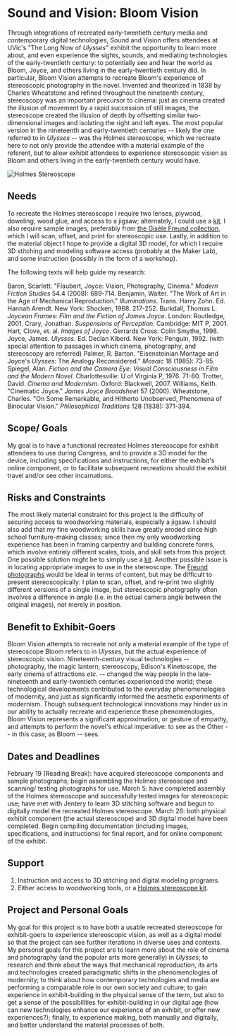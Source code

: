 # Sound and Vision: Bloom Vision

Through integrations of recreated early-twentieth century media and contemporary digital technologies, Sound and Vision offers attendees at UVic's "The Long Now of *Ulysses*" exhibit the opportunity to learn more about, and even experience the sights, sounds, and mediating technologies of the early-twentieth century: to potentially see and hear the world as Bloom, Joyce, and others living in the early-twentieth century did. In particular, Bloom Vision attempts to recreate Bloom's experience of stereoscopic photography in the novel. Invented and theorized in 1838 by Charles Wheatstone and refined throughout the nineteenth century, stereoscopy was an important precursor to cinema: just as cinema created the illusion of movement by a rapid succession of still images, the stereoscope created the illusion of depth by offsetting similar two-dimensional images and isolating the right and left eyes. The most popular version in the nineteenth and early-twentieth centuries -- likely the one referred to in *Ulysses* -- was the Holmes stereoscope, which we recreate here to not only provide the attendee with a material example of the referent, but to allow exhibit attendees to experience stereoscopic vision as Bloom and others living in the early-twentieth century would have. 

![Holmes Stereoscope](http://upload.wikimedia.org/wikipedia/commons/f/f6/Holmes_stereoscope.jpg)

## Needs

To recreate the Holmes stereoscope I require two lenses, plywood, doweling, wood glue, and access to a jigsaw; alternately, I could use a [kit](http://www.3dstereo.com/viewmaster/vn-holm.html). I also require sample images, preferably from [the Gisèle Freund collection](http://library.uvic.ca/dig/JamesJoyceinParis.html), which I will scan, offset, and print for stereoscopic use. Lastly, in addition to the material object I hope to provide a digital 3D model, for which I require 3D stitching and modeling software access (probably at the Maker Lab), and some instruction (possibly in the form of a workshop). 

The following texts will help guide my research:

Baron, Scarlett. "Flaubert, Joyce: Vision, Photography, Cinema." *Modern Fiction Studies* 54.4 (2008): 689-714.
Benjamin, Walter. "The Work of Art in the Age of Mechanical Reproduction." *Illuminations*. Trans. Harry Zohn. Ed. Hannah Arendt. New York: Shocken, 1968. 217-252.
Burkdall, Thomas L. *Joycean Frames: Film and the Fiction of James Joyce*. London: Routledge, 2001. 
Crary, Jonathan. *Suspensions of Perception*. Cambridge: MIT P, 2001.
Hart, Clove, et. al. *Images of Joyce*. Gerrards Cross: Colin Smythe, 1998.
Joyce, James. *Ulysses*. Ed. Declan Kiberd. New York: Penguin, 1992. (with special attention to passages in which cinema, photography, and stereoscopy are referred)
Palmer, R. Barton. "Eisensteinian Montage and Joyce's *Ulysses*: The Analogy Reconsidered." *Mosaic* 18 (1985): 73-85.
Spiegel, Alan. *Fiction and the Camera Eye: Visual Consciousness in Film and the Modern Novel*. Charlottesville: U of Virginia P, 1976. 71-80.
Trotter, David. *Cinema and Modernism*. Oxford: Blackwell, 2007.
Williams, Keith. "Cinematic Joyce." *James Joyce Broadsheet* 57 (2000).
Wheatstone, Charles. "On Some Remarkable, and Hitherto Unobserved, Phenomena of Binocular Vision." *Philosophical Traditions* 128 (1838): 371-394.

## Scope/ Goals

My goal is to have a functional recreated Holmes stereoscope for exhibit attendees to use during Congress, and to provide a 3D model for the device, including specifications and instructions, for either the exhibit's online component, or to facilitate subsequent recreations should the exhibit travel and/or see other incarnations. 

## Risks and Constraints

The most likely material constraint for this project is the difficulty of securing access to woodworking materials, especially a jigsaw. I should also add that my fine woodworking skills have greatly eroded since high school furniture-making classes; since then my only woodworking experience has been in framing carpentry and building concrete forms, which involve entirely different scales, tools, and skill sets from this project. One possible solution might be to simply use a [kit](http://www.3dstereo.com/viewmaster/vn-holm.html). Another possible issue is in locating appropriate images to use in the stereoscope. The [Freund photographs](http://library.uvic.ca/dig/JamesJoyceinParis.html) would be ideal in terms of content, but may be difficult to present stereoscopically: I plan to scan, offset, and re-print two slightly different versions of a single image, but stereoscopic photography often involves a difference in *angle* (i.e. in the actual camera angle between the original images), not merely in position. 

## Benefit to Exhibit-Goers

Bloom Vision attempts to recreate not only a material example of the type of stereoscope Bloom refers to in *Ulysses*, but the actual experience of stereoscopic vision. Nineteenth-century visual technologies -- photography, the magic lantern, stereoscopy, Edison's Kinetoscope,  the early cinema of attractions *etc.* -- changed the way people in the late-nineteenth and early-twentieth centuries experienced the world; these technological developments contributed to the everyday phenomenologies of modernity, and just as significantly informed the aesthetic experiments of modernism. Though subsequent technological innovations may hinder us in our ability to actually recreate and experience these phenomenologies, Bloom Vision represents a significant approximation, or gesture of empathy, and attempts to perform the novel's ethical imperative: to see as the Other -- in this case, as Bloom -- sees. 

## Dates and Deadlines

February 19 (Reading Break): have acquired stereoscope components and sample photographs; begin assembling the Holmes stereoscope and scanning/ testing photographs for use.
March 5: have completed assembly of the Holmes stereoscope and successfully tested images for stereoscopic use; have met with Jentery to learn 3D stitching software and begun to digitally model the recreated Holmes stereoscope.
March 26: both physical exhibit component (the actual stereoscope) and 3D digital model have been completed. Begin compiling documentation (including images, specifications, and instructions) for final report, and for online component of the exhibit.

## Support

1. Instruction and access to 3D stitching and digital modeling programs. 
2. Either access to woodworking tools, or a [Holmes stereoscope kit](http://www.3dstereo.com/viewmaster/vn-holm.html).

## Project and Personal Goals

My goal for this project is to have both a usable recreated stereoscope for exhibit-goers to experience stereoscopic vision, as well as a digital model so that the project can see further iterations in diverse uses and contexts. My personal goals for this project are to learn more about the role of cinema and photography (and the popular arts more generally) in *Ulysses*; to research and think about the ways that mechanical reproduction, its arts and technologies created paradigmatic shifts in the phenomenologies of modernity; to think about how contemporary technologies and media are performing a comparable role in our own society and culture; to gain experience in exhibit-building in the physical sense of the term, but also to get a sense of the possibilities for exhibit-building in our digital age (how can new technologies enhance our experience of an exhibit, or offer new experiences?); finally, to experience making, both manually and digitally, and better understand the material processes of both.
